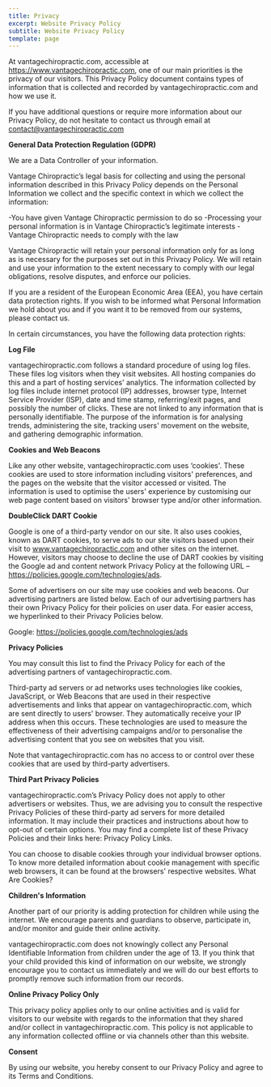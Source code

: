 ```yaml
---
title: Privacy
excerpt: Website Privacy Policy
subtitle: Website Privacy Policy
template: page
---
```

At vantagechiropractic.com, accessible at https://www.vantagechiropractic.com, one of our main priorities is the privacy of our visitors. This Privacy Policy document contains types of information that is collected and recorded by vantagechiropractic.com and how we use it.

If you have additional questions or require more information about our Privacy Policy, do not hesitate to contact us through email at contact@vantagechiropractic.com

**General Data Protection Regulation (GDPR)**

We are a Data Controller of your information.

Vantage Chiropractic’s legal basis for collecting and using the personal information described in this Privacy Policy depends on the Personal Information we collect and the specific context in which we collect the information:

\-You have given Vantage Chiropractic permission to do so
-Processing your personal information is in Vantage Chiropractic’s legitimate interests
-Vantage Chiropractic needs to comply with the law

Vantage Chiropractic will retain your personal information only for as long as is necessary for the purposes set out in this Privacy Policy. We will retain and use your information to the extent necessary to comply with our legal obligations, resolve disputes, and enforce our policies.

If you are a resident of the European Economic Area (EEA), you have certain data protection rights. If you wish to be informed what Personal Information we hold about you and if you want it to be removed from our systems, please contact us.

In certain circumstances, you have the following data protection rights:

**Log File**

vantagechiropractic.com follows a standard procedure of using log files. These files log visitors when they visit websites. All hosting companies do this and a part of hosting services' analytics. The information collected by log files include internet protocol (IP) addresses, browser type, Internet Service Provider (ISP), date and time stamp, referring/exit pages, and possibly the number of clicks. These are not linked to any information that is personally identifiable. The purpose of the information is for analysing trends, administering the site, tracking users' movement on the website, and gathering demographic information.

**Cookies and Web Beacons**

Like any other website, vantagechiropractic.com uses ‘cookies'. These cookies are used to store information including visitors' preferences, and the pages on the website that the visitor accessed or visited. The information is used to optimise the users' experience by customising our web page content based on visitors' browser type and/or other information.

**DoubleClick DART Cookie**

Google is one of a third-party vendor on our site. It also uses cookies, known as DART cookies, to serve ads to our site visitors based upon their visit to www.vantagechiropractic.com and other sites on the internet. However, visitors may choose to decline the use of DART cookies by visiting the Google ad and content network Privacy Policy at the following URL – https://policies.google.com/technologies/ads.

Some of advertisers on our site may use cookies and web beacons. Our advertising partners are listed below. Each of our advertising partners has their own Privacy Policy for their policies on user data. For easier access, we hyperlinked to their Privacy Policies below.

Google:  https://policies.google.com/technologies/ads

**Privacy Policies**

You may consult this list to find the Privacy Policy for each of the advertising partners of vantagechiropractic.com.

Third-party ad servers or ad networks uses technologies like cookies, JavaScript, or Web Beacons that are used in their respective advertisements and links that appear on vantagechiropractic.com, which are sent directly to users' browser. They automatically receive your IP address when this occurs. These technologies are used to measure the effectiveness of their advertising campaigns and/or to personalise the advertising content that you see on websites that you visit.

Note that vantagechiropractic.com has no access to or control over these cookies that are used by third-party advertisers.

**Third Part Privacy Policies**

vantagechiropractic.com’s Privacy Policy does not apply to other advertisers or websites. Thus, we are advising you to consult the respective Privacy Policies of these third-party ad servers for more detailed information. It may include their practices and instructions about how to opt-out of certain options. You may find a complete list of these Privacy Policies and their links here: Privacy Policy Links.

You can choose to disable cookies through your individual browser options. To know more detailed information about cookie management with specific web browsers, it can be found at the browsers' respective websites. What Are Cookies?

**Children's Information**

Another part of our priority is adding protection for children while using the internet. We encourage parents and guardians to observe, participate in, and/or monitor and guide their online activity.

vantagechiropractic.com does not knowingly collect any Personal Identifiable Information from children under the age of 13. If you think that your child provided this kind of information on our website, we strongly encourage you to contact us immediately and we will do our best efforts to promptly remove such information from our records.

**Online Privacy Policy Only**

This privacy policy applies only to our online activities and is valid for visitors to our website with regards to the information that they shared and/or collect in vantagechiropractic.com. This policy is not applicable to any information collected offline or via channels other than this website.

**Consent**

By using our website, you hereby consent to our Privacy Policy and agree to its Terms and Conditions.
